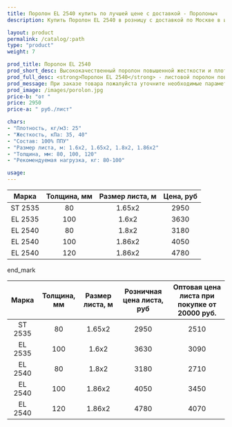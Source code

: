 ```yaml
---
title: Поролон EL 2540 купить по лучшей цене с доставкой - Поролоныч
description: Купить Поролон EL 2540 в розницу с доставкой по Москве в интернет-магазине Поролоныча.

layout: product
permalink: /catalog/:path
type: "product"
weight: 7

prod_title: Поролон EL 2540
prod_short_desc: Высококачественный поролон повышенной жесткости и плотности. Используется в мебельном производстве в качестве наполнителя.
prod_full_desc: <strong>Поролон EL 2540</strong> - листовой поролон повышенной жесткости. Применяется в сочетании с мягкими марками поролона. Возможно использование для изготовления несущих частей мебели с нагрузкой до 80 кг.
prod_message: При заказе товара пожалуйста уточните необходимые параметры (толщина, размер листа и количество листов).
prod_image: /images/porolon.jpg
price-b: "от "
price: 2950
price-a: " руб./лист"

chars:
- "Плотность, кг/м3: 25"
- "Жесткость, кПа: 35, 40"
- "Состав: 100% ППУ"
- "Размер листа, м: 1.6х2, 1.65х2, 1.8х2, 1.86х2"
- "Толщина, мм: 80, 100, 120"
- "Рекомендуемая нагрузка, кг: 80-100"

usage:
---
```

Марка | Толщина, мм | Размер листа, м | Цена, руб |
:---:|:-----------:|:---------------:|:-------------------:|
ST 2535|80|1.65x2|2950
EL 2535|100|1.6x2|3630
EL 2540|80|1.8x2|3180
EL 2540|100|1.86x2|4050
EL 2540|120|1.86x2|4780

end_mark

Марка | Толщина, мм | Размер листа, м | Розничная цена листа, руб | Оптовая цена листа при покупке от 20000 руб. |
:---:|:-----------:|:---------------:|:-------------------:|:---------------------------:|
ST 2535|80|1.65x2|2950|2510|
EL 2535|100|1.6x2|3630|3090|
EL 2540|80|1.8x2|3180|2710|
EL 2540|100|1.86x2|4050|3450|
EL 2540|120|1.86x2|4780|4070|
